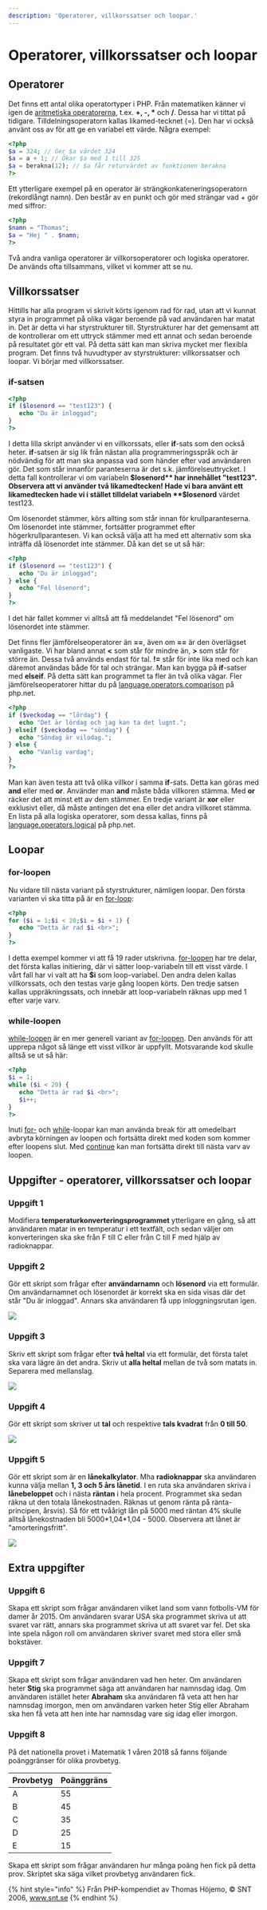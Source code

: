 ```yaml
---
description: 'Operatorer, villkorssatser och loopar.'
---
```


# Operatorer, villkorssatser och loopar

## **Operatorer**

Det finns ett antal olika operatortyper i PHP. Från matematiken känner vi igen de [aritmetiska operatorerna](https://devdocs.io/php/language.operators.arithmetic), t.ex. **+, -, \*** och **/**. Dessa har vi tittat på tidigare. Tilldelningsoperatorn kallas likamed-tecknet \(=\). Den har vi också använt oss av för att ge en variabel ett värde. Några exempel:

```php
<?php
$a = 324; // Ger $a värdet 324
$a = a + 1; // Ökar $a med 1 till 325
$a = berakna(12); // $a får returvärdet av funktionen berakna
?>
```

Ett ytterligare exempel på en operator är strängkonkateneringsoperatorn \(rekordlångt namn\). Den består av en punkt och gör med strängar vad + gör med siffror:

```php
<?php
$namn = "Thomas";
$a = "Hej " . $namn;
?>
```

Två andra vanliga operatorer är villkorsoperatorer och logiska operatorer. De används ofta tillsammans, vilket vi kommer att se nu.

## **Villkorssatser**

Hittills har alla program vi skrivit körts igenom rad för rad, utan att vi kunnat styra in programmet på olika vägar beroende på vad användaren har matat in. Det är detta vi har styrstrukturer till. Styrstrukturer har det gemensamt att de kontrollerar om ett uttryck stämmer med ett annat och sedan beroende på resultatet gör ett val. På detta sätt kan man skriva mycket mer flexibla program. Det finns två huvudtyper av styrstrukturer: villkorssatser och loopar. Vi börjar med villkorssatser.

### if-satsen

```php
<?php
if ($losenord == "test123") {
   echo "Du är inloggad";
}
?>
```

I detta lilla skript använder vi en villkorssats, eller **if**-sats som den också heter. **if**-satsen är sig lik från nästan alla programmeringsspråk och är nödvändig för att man ska anpassa vad som händer efter vad användaren gör. Det som står innanför paranteserna är det s.k. jämförelseuttrycket. I detta fall kontrollerar vi om variabeln **$losenord** har innehållet "test123". Observera att vi använder två likamedtecken! Hade vi bara använt ett likamedtecken hade vi i stället tilldelat variabeln **$losenord** värdet test123.

Om lösenordet stämmer, körs allting som står innan för krullparanteserna. Om lösenordet inte stämmer, fortsätter programmet efter högerkrullparantesen. Vi kan också välja att ha med ett alternativ som ska inträffa då lösenordet inte stämmer. Då kan det se ut så här:

```php
<?php
if ($losenord == "test123") {
   echo "Du är inloggad";
} else {
   echo "Fel lösenord";
}
?>
```

I det här fallet kommer vi alltså att få meddelandet "Fel lösenord" om lösenordet inte stämmer.

Det finns fler jämförelseoperatorer än **==**, även om **==** är den överlägset vanligaste. Vi har bland annat **&lt;** som står för mindre än, **&gt;** som står för större än. Dessa två används endast för tal. **!=** står för inte lika med och kan däremot användas både för tal och strängar. Man kan bygga på **if**-satser med **elseif**. På detta sätt kan programmet ta fler än två olika vägar. Fler jämförelseoperatorer hittar du på [language.operators.comparison](http://php.net/manual/en/language.operators.comparison.php) på php.net.

```php
<?php
if ($veckodag == "lördag") {
   echo "Det är lördag och jag kan ta det lugnt.";
} elseif ($veckodag == "söndag") {
   echo "Söndag är vilodag.";
} else {
   echo "Vanlig vardag";
}
?>
```

Man kan även testa att två olika villkor i samma **if**-sats. Detta kan göras med **and** eller med **or**. Använder man **and** måste båda villkoren stämma. Med **or** räcker det att minst ett av dem stämmer. En tredje variant är **xor** eller exklusivt eller, då måste antingen det ena eller det andra villkoret stämma. En lista på alla logiska operatorer, som dessa kallas, finns på [language.operators.logical](http://php.net/manual/en/language.operators.logical.php) på php.net.

## **Loopar**

### **for-loopen**

Nu vidare till nästa variant på styrstrukturer, nämligen loopar. Den första varianten vi ska titta på är en [for-loop](https://devdocs.io/php/control-structures.for):

```php
<?php
for ($i = 1;$i < 20;$i = $i + 1) {
   echo "Detta är rad $i <br>";
}
?>
```

I detta exempel kommer vi att få 19 rader utskrivna. [for-loopen](https://devdocs.io/php/control-structures.for) har tre delar, det första kallas initiering, där vi sätter loop-variabeln till ett visst värde. I vårt fall har vi valt att ha **$i** som loop-variabel. Den andra delen kallas villkorssats, och den testas varje gång loopen körts. Den tredje satsen kallas uppräkningssats, och innebär att loop-variabeln räknas upp med 1 efter varje varv.

### while-loopen

[while-loopen](https://devdocs.io/php/control-structures.while) är en mer generell variant av [for-loopen](https://devdocs.io/php/control-structures.for). Den används för att upprepa något så länge ett visst villkor är uppfyllt. Motsvarande kod skulle alltså se ut så här:

```php
<?php
$i = 1;
while ($i < 20) {
   echo "Detta är rad $i <br>";
   $i++;
}
?>
```

Inuti [for-](https://devdocs.io/php/control-structures.for) och [while](https://devdocs.io/php/control-structures.while)-loopar kan man använda break för att omedelbart avbryta körningen av loopen och fortsätta direkt med koden som kommer efter loopens slut. Med [continue](https://devdocs.io/php/control-structures.continue) kan man fortsätta direkt till nästa varv av loopen.

## Uppgifter - operatorer, villkorssatser och loopar

### **Uppgift 1**

Modifiera **temperaturkonverteringsprogrammet** ytterligare en gång, så att användaren matar in en temperatur i ett textfält, och sedan väljer om konverteringen ska ske från F till C eller från C till F med hjälp av radioknappar.

### **Uppgift 2**

Gör ett skript som frågar efter **användarnamn** och **lösenord** via ett formulär. Om användarnamnet och lösenordet är korrekt ska en sida visas där det står "Du är inloggad". Annars ska användaren få upp inloggningsrutan igen.

![](../.gitbook/assets/image%20%2832%29.png)

### **Uppgift 3**

Skriv ett skript som frågar efter **två heltal** via ett formulär, det första talet ska vara lägre än det andra. Skriv ut **alla heltal** mellan de två som matats in. Separera med mellanslag.

![](../.gitbook/assets/image%20%2831%29.png)

### **Uppgift 4**

Gör ett skript som skriver ut **tal** och respektive **tals kvadrat** från **0 till 50**.

![](../.gitbook/assets/image%20%2829%29.png)

### **Uppgift 5**

Gör ett skript som är en **lånekalkylator**. Mha **radioknappar** ska användaren kunna välja mellan **1, 3 och 5 års lånetid**. I en ruta ska användaren skriva i **lånebeloppet** och i nästa **räntan** i hela procent. Programmet ska sedan räkna ut den totala lånekostnaden. Räknas ut genom ränta på ränta-principen, årsvis\). Så för ett tvåårigt lån på 5000 med räntan 4% skulle alltså lånekostnaden bli 5000\*1,04\*1,04 - 5000. Observera att lånet är "amorteringsfritt".

![](../.gitbook/assets/image%20%2825%29.png)

## Extra uppgifter

### Uppgift 6

Skapa ett skript som frågar användaren vilket land som vann fotbolls-VM för damer år 2015. Om användaren svarar USA ska programmet skriva ut att svaret var rätt, annars ska programmet skriva ut att svaret var fel. Det ska inte spela någon roll om användaren skriver svaret med stora eller små bokstäver.

### Uppgift 7

Skapa ett skript som frågar användaren vad hen heter. Om användaren heter **Stig** ska programmet säga att användaren har namnsdag idag. Om användaren istället heter **Abraham** ska användaren få veta att hen har namnsdag imorgon, men om användaren varken heter Stig eller Abraham ska hen få veta att hen inte har namnsdag vare sig idag eller imorgon.

### Uppgift 8

På det nationella provet i Matematik 1 våren 2018 så fanns följande poänggränser för olika provbetyg.

| Provbetyg | Poänggräns |
| :--- | :--- |
| A | 55 |
| B | 45 |
| C | 35 |
| D | 25 |
| E | 15 |

Skapa ett skript som frågar användaren hur många poäng hen fick på detta prov. Skriptet ska säga vilket provbetyg användaren fick.

{% hint style="info" %}
Från PHP-kompendiet av Thomas Höjemo, © SNT 2006, www.snt.se
{% endhint %}

